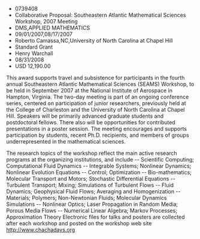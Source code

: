 
* 0739408
* Collaborative Proposal: Southeastern Atlantic Mathematical Sciences Workshop, 2007 Meeting
* DMS,APPLIED MATHEMATICS
* 09/01/2007,08/17/2007
* Roberto Camassa,NC,University of North Carolina at Chapel Hill
* Standard Grant
* Henry Warchall
* 08/31/2008
* USD 12,190.00

This award supports travel and subsistence for participants in the fourth annual
Southeastern Atlantic Mathematical Sciences (SEAMS) Workshop, to be held in
September 2007 at the National Institute of Aerospace in Hampton, Virginia. The
two-day meeting is part of an ongoing conference series, centered on
participation of junior researchers, previously held at the College of
Charleston and the University of North Carolina at Chapel Hill. Speakers will be
primarily advanced graduate students and postdoctoral fellows. There also will
be opportunities for contributed presentations in a poster session. The meeting
encourages and supports participation by students, recent Ph.D. recipients, and
members of groups underrepresented in the mathematical sciences.

The research topics of the workshop reflect the main active research programs at
the organizing institutions, and include -- Scientific Computing; Computational
Fluid Dynamics -- Integrable Systems; Nonlinear Dynamics; Nonlinear Evolution
Equations -- Control; Optimization -- Bio-mathematics; Molecular Transport and
Motors; Stochastic Differential Equations -- Turbulent Transport; Mixing;
Simulations of Turbulent Flows -- Fluid Dynamics; Geophysical Fluid Flows;
Averaging and Homogenization -- Materials; Polymers; Non-Newtonian Fluids;
Molecular Dynamics Simulations -- Nonlinear Optics; Laser Propagation in Random
Media; Porous Media Flows -- Numerical Linear Algebra; Markov Processes;
Approximation Theory Electronic files for talks and posters are collected after
each workshop and posted on the workshop web site http://www.chachadays.org
